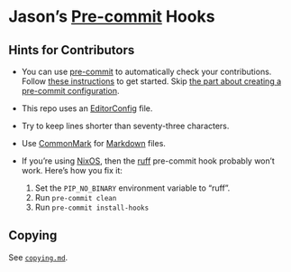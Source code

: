 <!--
SPDX-License-Identifier: CC0-1.0
SPDX-FileCopyrightText: 2023–2024 Jason Yundt <jason@jasonyundt.email>
-->

# Jason’s [Pre-commit](https://pre-commit.com) Hooks

## Hints for Contributors

- You can use [pre-commit][1] to automatically check your contributions.
Follow [these instructions][2] to get started. Skip [the part about
creating a pre-commit configuration][3].
- This repo uses an [EditorConfig](https://editorconfig.org) file.
- Try to keep lines shorter than seventy-three characters.
- Use [CommonMark](https://commonmark.org) for
[Markdown](https://daringfireball.net/projects/markdown) files.
- If you’re using [NixOS](https://nixos.org), then the
[ruff](https://docs.astral.sh/ruff/) pre-commit hook probably won’t
work. Here’s how you fix it:

    1. Set the `PIP_NO_BINARY` environment variable to “ruff”.
    2. Run `pre-commit clean`
    3. Run `pre-commit install-hooks`

[1]: https://pre-commit.com
[2]: https://pre-commit.com/#quick-start
[3]: https://pre-commit.com/#2-add-a-pre-commit-configuration

## Copying

See [`copying.md`](./copying.md).
